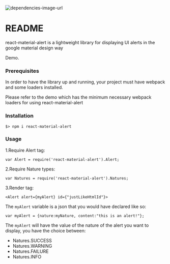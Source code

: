 ![dependencies-image-url]

# README #

react-material-alert is a lightweight library for displaying UI alerts in the google material design way

Demo.

### Prerequisites ###
In order to have the library up and running, your project must have webpack and some loaders installed.

Please refer to the demo which has the minimum necessary webpack loaders for using react-material-alert
### Installation ###

`$> npm i react-material-alert`
### Usage ###

1.Require Alert tag:

`var Alert = require('react-material-alert').Alert;`

2.Require Nature types:

`var Natures = require('react-material-alert').Natures;`

3.Render tag:

`<Alert alert={myAlert} id={"justLikeHtmlId"}>`

The `myAlert` variable is a json that you would have declared like so:

`var myAlert = {nature:myNature, content:"this is an alert!"}; `

The `myAlert` will have the value of the nature of the alert you want to display, you have the choice between:

* Natures.SUCCESS
* Natures.WARNING
* Natures.FAILURE
* Natures.INFO

[dependencies-image-url]: https://david-dm.org/MayasHaddad/react-material-alert.svg
